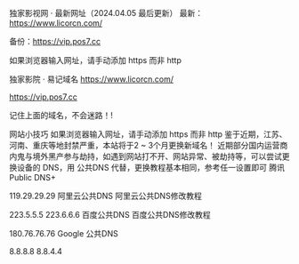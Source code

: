 独家影视网 · 最新网址（2024.04.05 最后更新）
最新：https://www.licorcn.com/

备份：https://vip.pos7.cc

如果浏览器输入网址，请手动添加 https 而非 http

独家影院 · 易记域名
https://www.licorcn.com/

https://vip.pos7.cc

记住上面的域名，不会迷路！!

网站小技巧
如果浏览器输入网址，请手动添加 https 而非 http
鉴于近期，江苏、河南、重庆等地封禁严重，本站将于2 ~ 3个月更换新域名！
近期部分国内运营商内鬼与境外黑产参与劫持，如遇到网站打不开、网站异常、被劫持等，可以尝试更换设备的 DNS，用 公共DNS 代替，更换教程基本相同，参考任一设置即可
腾讯 Public DNS+

119.29.29.29
阿里云公共DNS 阿里云公共DNS修改教程

223.5.5.5
223.6.6.6
百度公共DNS 百度公共DNS修改教程

180.76.76.76
Google 公共DNS

8.8.8.8
8.8.4.4
